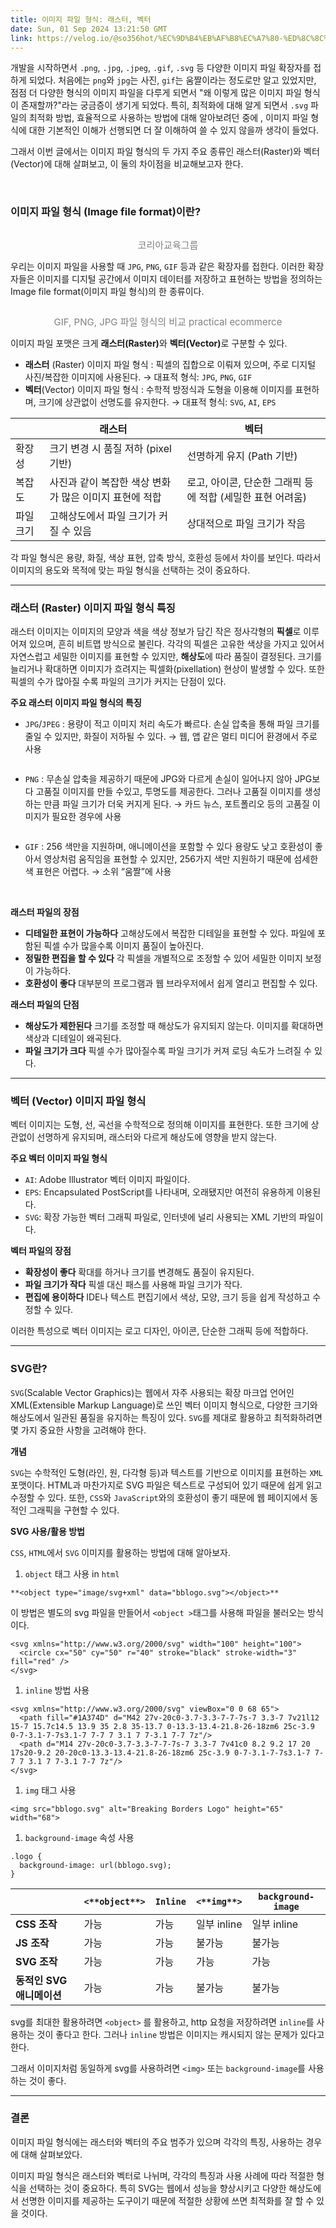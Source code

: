 ```yaml
---
title: 이미지 파일 형식: 래스터, 벡터
date: Sun, 01 Sep 2024 13:21:50 GMT
link: https://velog.io/@so356hot/%EC%9D%B4%EB%AF%B8%EC%A7%80-%ED%8C%8C%EC%9D%BC-%ED%98%95%EC%8B%9D-%EB%9E%98%EC%8A%A4%ED%84%B0-%EB%B2%A1%ED%84%B0
---
```


<p>개발을 시작하면서 <code>.png</code>, <code>.jpg</code>, <code>.jpeg</code>, <code>.gif</code>, <code>.svg</code> 등 다양한 이미지 파일 확장자를 접하게 되었다. 
처음에는 <code>png</code>와 <code>jpg</code>는 사진, <code>gif</code>는 움짤이라는 정도로만 알고 있었지만, 점점 더 다양한 형식의 이미지 파일을 다루게 되면서 &quot;왜 이렇게 많은 이미지 파일 형식이 존재할까?&quot;라는 궁금증이 생기게 되었다.
특히, 최적화에 대해 알게 되면서 <code>.svg</code> 파일의 최적화 방법, 효율적으로 사용하는 방법에 대해 알아보려던 중에 , 이미지 파일 형식에 대한 기본적인 이해가 선행되면 더 잘 이해하여 쓸 수 있지 않을까 생각이 들었다.</p>
<p>그래서 이번 글에서는 이미지 파일 형식의 두 가지 주요 종류인 래스터(Raster)와 벡터(Vector)에 대해 살펴보고, 이 둘의 차이점을 비교해보고자 한다.</p>
<br />

<h3 id="이미지-파일-형식-image-file-format이란">이미지 파일 형식 (Image file format)이란?</h3>
<p><img alt="" src="https://velog.velcdn.com/images/so356hot/post/4fa4477a-d43e-4d2c-965a-4072e47bb968/image.png" /></p>
<figcaption style="text-align: center; font-size: 15px; color: #808080; margin-top: 10px;">
    코리아교육그룹
  </figcaption>


<p>우리는 이미지 파일을 사용할 때 <code>JPG</code>, <code>PNG</code>, <code>GIF</code> 등과 같은 확장자를 접한다. 이러한 확장자들은 이미지를 디지털 공간에서 이미지 데이터를 저장하고 표현하는 방법을 정의하는 Image file format(이미지 파일 형식)의 한 종류이다. </p>
<p><img alt="" src="https://velog.velcdn.com/images/so356hot/post/c4b1eb28-c1d7-4cb0-9dc6-eb188f77552a/image.png" /></p>
<figcaption style="text-align: center; font-size: 15px; color: #808080; margin-top: 10px;">
     GIF, PNG, JPG 파일 형식의 비교 practical ecommerce
  </figcaption>



<p>이미지 파일 포맷은 크게 <strong>래스터(Raster)</strong>와 <strong>벡터(Vector)</strong>로 구분할 수 있다. </p>
<ul>
<li><strong>래스터</strong> (Raster) 이미지 파일 형식
: 픽셀의 집합으로 이뤄져 있으며, 주로 디지털 사진/복잡한 이미지에 사용된다. 
→ 대표적 형식: <code>JPG</code>, <code>PNG</code>, <code>GIF</code></li>
<li><strong>벡터</strong>(Vector) 이미지 파일 형식
: 수학적 방정식과 도형을 이용해 이미지를 표현하며, 크기에 상관없이 선명도를 유지한다. 
→ 대표적 형식: <code>SVG</code>, <code>AI</code>, <code>EPS</code></li>
</ul>
<table>
<thead>
<tr>
<th></th>
<th><strong>래스터</strong></th>
<th><strong>벡터</strong></th>
</tr>
</thead>
<tbody><tr>
<td>확장성</td>
<td>크기 변경 시 품질 저하 (pixel 기반)</td>
<td>선명하게 유지 (Path 기반)</td>
</tr>
<tr>
<td>복잡도</td>
<td>사진과 같이 복잡한 색상 변화가 많은 이미지 표현에 적합</td>
<td>로고, 아이콘, 단순한 그래픽 등에 적합 (세밀한 표현 어려움)</td>
</tr>
<tr>
<td>파일 크기</td>
<td>고해상도에서 파일 크기가 커질 수 있음</td>
<td>상대적으로 파일 크기가 작음</td>
</tr>
</tbody></table>
<p>각 파일 형식은 용량, 화질, 색상 표현, 압축 방식, 호환성 등에서 차이를 보인다. 따라서 이미지의 용도와 목적에 맞는 파일 형식을 선택하는 것이 중요하다.</p>
<hr />
<h3 id="래스터-raster-이미지-파일-형식-특징"><strong>래스터 (Raster) 이미지 파일 형식 특징</strong></h3>
<p>래스터 이미지는 이미지의 모양과 색을 색상 정보가 담긴 작은 정사각형의 <strong>픽셀</strong>로 이루어져 있으며, 흔히 비트맵 방식으로 불린다. 
각각의 픽셀은 고유한 색상을 가지고 있어서 자연스럽고 세밀한 이미지를 표현할 수 있지만, <strong>해상도</strong>에 따라 품질이 결정된다. 크기를 늘리거나 확대하면 이미지가 흐려지는 픽셀화(pixellation) 현상이 발생할 수 있다. 또한 픽셀의 수가 많아질 수록 파일의 크기가 커지는 단점이 있다. </p>
<p><strong>주요 래스터 이미지 파일 형식의 특징</strong></p>
<ul>
<li><code>JPG</code>/<code>JPEG</code>
: 용량이 적고 이미지 처리 속도가 빠르다.
손실 압축을 통해 파일 크기를 줄일 수 있지만, 화질이 저하될 수 있다.
→  웹, 앱 같은 멀티 미디어 환경에서 주로 사용</li>
</ul>
<p><img alt="" src="https://velog.velcdn.com/images/so356hot/post/cb8d861b-f64f-439c-99be-8cca07973563/image.png" /></p>
<ul>
<li><code>PNG</code>
: 무손실 압축을 제공하기 때문에 JPG와 다르게 손실이 일어나지 않아 JPG보다 고품질 이미지를 만들 수있고, 투명도를 제공한다. 
그러나 고품질 이미지를 생성하는 만큼 파일 크기가 더욱 커지게 된다.
→ 카드 뉴스, 포트폴리오 등의 고품질 이미지가 필요한 경우에 사용</li>
</ul>
<p><img alt="" src="https://velog.velcdn.com/images/so356hot/post/d32cbebf-9ace-44a9-80df-592051531e73/image.png" /></p>
<ul>
<li><code>GIF</code>
: 256 색만을 지원하며, 애니메이션을 포함할 수 있다
용량도 낮고 호환성이 좋아서 영상처럼 움직임을 표현할 수 있지만, 256가지 색만 지원하기 때문에 섬세한 색 표현은 어렵다.
→ 소위 “움짤”에 사용</li>
</ul>
<br />

<p><strong>래스터 파일의 장점</strong></p>
<ul>
<li><strong>디테일한 표현이 가능하다</strong>
고해상도에서 복잡한 디테일을 표현할 수 있다. 파일에 포함된 픽셀 수가 많을수록 이미지 품질이 높아진다.</li>
<li><strong>정밀한 편집을 할 수 있다</strong>
각 픽셀을 개별적으로 조정할 수 있어 세밀한 이미지 보정이 가능하다.</li>
<li><strong>호환성이 좋다</strong>
대부분의 프로그램과 웹 브라우저에서 쉽게 열리고 편집할 수 있다.</li>
</ul>
<p><strong>래스터 파일의 단점</strong></p>
<ul>
<li><strong>해상도가 제한된다</strong>
크기를 조정할 때 해상도가 유지되지 않는다. 이미지를 확대하면 색상과 디테일이 왜곡된다.</li>
<li><strong>파일 크기가 크다</strong>
픽셀 수가 많아질수록 파일 크기가 커져 로딩 속도가 느려질 수 있다.</li>
</ul>
<hr />
<h3 id="벡터-vector-이미지-파일-형식">벡터 (Vector) 이미지 파일 형식</h3>
<p>벡터 이미지는 도형, 선, 곡선을 수학적으로 정의해 이미지를 표현한다. 
또한 크기에 상관없이 선명하게 유지되며, 래스터와 다르게 해상도에 영향을 받지 않는다. </p>
<p><strong>주요 벡터 이미지 파일 형식</strong></p>
<ul>
<li><code>AI</code>: Adobe Illustrator 벡터 이미지 파일이다.</li>
<li><code>EPS</code>: Encapsulated PostScript를 나타내며, 오래됐지만 여전히 유용하게 이용된다.</li>
<li><code>SVG</code>: 확장 가능한 벡터 그래픽 파일로, 인터넷에 널리 사용되는 XML 기반의 파일이다.</li>
</ul>
<p><strong>벡터 파일의 장점</strong></p>
<ul>
<li><strong>확장성이 좋다</strong>
확대를 하거나 크기를 변경해도 품질이 유지된다.</li>
<li><strong>파일 크기가 작다</strong> 
픽셀 대신 패스를 사용해 파일 크기가 작다.</li>
<li><strong>편집에 용이하다</strong> 
IDE나 텍스트 편집기에서 색상, 모양, 크기 등을 쉽게 작성하고 수정할 수 있다.</li>
</ul>
<p>이러한 특성으로 벡터 이미지는 로고 디자인, 아이콘, 단순한 그래픽 등에 적합하다.</p>
<hr />
<h3 id="svg란">SVG란?</h3>
<p><code>SVG</code>(Scalable Vector Graphics)는 웹에서 자주 사용되는 확장 마크업 언어인 XML(Extensible Markup Language)로 쓰인 벡터 이미지 형식으로, 다양한 크기와 해상도에서 일관된 품질을 유지하는 특징이 있다. 
<code>SVG</code>를 제대로 활용하고 최적화하려면 몇 가지 중요한 사항을 고려해야 한다.</p>
<p><strong>개념</strong></p>
<p><code>SVG</code>는 수학적인 도형(라인, 원, 다각형 등)과 텍스트를 기반으로 이미지를 표현하는 <code>XML</code> 포맷이다. 
HTML과 마찬가지로 SVG 파일은 텍스트로 구성되어 있기 때문에 쉽게 읽고 수정할 수 있다. 또한, <code>CSS</code>와 <code>JavaScript</code>와의 호환성이 좋기 때문에 웹 페이지에서 동적인 그래픽을 구현할 수 있다.</p>
<p><strong>SVG 사용/활용 방법</strong></p>
<p><code>CSS</code>, <code>HTML</code>에서 <code>SVG</code> 이미지를 활용하는 방법에 대해 알아보자. </p>
<ol>
<li><code>object</code> 태그 사용 in <code>html</code></li>
</ol>
<pre><code class="language-html">**&lt;object type=&quot;image/svg+xml&quot; data=&quot;bblogo.svg&quot;&gt;&lt;/object&gt;**</code></pre>
<p>이 방법은 별도의 svg 파일을 만들어서 <code>&lt;object &gt;</code>태그를 사용해 파일을 불러오는 방식이다.</p>
<pre><code class="language-xml">&lt;svg xmlns=&quot;http://www.w3.org/2000/svg&quot; width=&quot;100&quot; height=&quot;100&quot;&gt;
  &lt;circle cx=&quot;50&quot; cy=&quot;50&quot; r=&quot;40&quot; stroke=&quot;black&quot; stroke-width=&quot;3&quot; fill=&quot;red&quot; /&gt;
&lt;/svg&gt;</code></pre>
<ol>
<li><code>inline</code> 방법 사용</li>
</ol>
<pre><code class="language-xml">&lt;svg xmlns=&quot;http://www.w3.org/2000/svg&quot; viewBox=&quot;0 0 68 65&quot;&gt;
  &lt;path fill=&quot;#1A374D&quot; d=&quot;M42 27v-20c0-3.7-3.3-7-7-7s-7 3.3-7 7v21l12 15-7 15.7c14.5 13.9 35 2.8 35-13.7 0-13.3-13.4-21.8-26-18zm6 25c-3.9 0-7-3.1-7-7s3.1-7 7-7 7 3.1 7 7-3.1 7-7 7z&quot;/&gt;
  &lt;path d=&quot;M14 27v-20c0-3.7-3.3-7-7-7s-7 3.3-7 7v41c0 8.2 9.2 17 20 17s20-9.2 20-20c0-13.3-13.4-21.8-26-18zm6 25c-3.9 0-7-3.1-7-7s3.1-7 7-7 7 3.1 7 7-3.1 7-7 7z&quot;/&gt;
&lt;/svg&gt;</code></pre>
<ol>
<li><code>img</code> 태그 사용</li>
</ol>
<pre><code class="language-xml">&lt;img src=&quot;bblogo.svg&quot; alt=&quot;Breaking Borders Logo&quot; height=&quot;65&quot; width=&quot;68&quot;&gt;</code></pre>
<ol>
<li><code>background-image</code> 속성 사용</li>
</ol>
<pre><code class="language-css">.logo {
  background-image: url(bblogo.svg);
}</code></pre>
<table>
<thead>
<tr>
<th></th>
<th><code>&lt;**object**&gt;</code></th>
<th><strong><code>Inline</code></strong></th>
<th><code>&lt;**img**&gt;</code></th>
<th><strong><code>background-image</code></strong></th>
</tr>
</thead>
<tbody><tr>
<td><strong>CSS 조작</strong></td>
<td>가능</td>
<td>가능</td>
<td>일부 inline</td>
<td>일부 inline</td>
</tr>
<tr>
<td><strong>JS 조작</strong></td>
<td>가능</td>
<td>가능</td>
<td>불가능</td>
<td>불가능</td>
</tr>
<tr>
<td><strong>SVG 조작</strong></td>
<td>가능</td>
<td>가능</td>
<td>가능</td>
<td>가능</td>
</tr>
<tr>
<td><strong>동적인 SVG 애니메이션</strong></td>
<td>가능</td>
<td>가능</td>
<td>불가능</td>
<td>불가능</td>
</tr>
</tbody></table>
<p>svg를 최대한 활용하려면 <code>&lt;object&gt;</code> 를 활용하고, http 요청을 저장하려면 <code>inline</code>를 사용하는 것이 좋다고 한다. 그러나 <code>inline</code> 방법은 이미지는 캐시되지 않는 문제가 있다고 한다. </p>
<p>그래서 이미지처럼 동일하게 svg를 사용하려면 <code>&lt;img&gt;</code> 또는 <code>background-image</code>를 사용하는 것이 좋다.</p>
<hr />
<h3 id="결론">결론</h3>
<p>이미지 파일 형식에는 래스터와 벡터의 주요 범주가 있으며 각각의 특징, 사용하는 경우에 대해 살펴보았다.</p>
<p>이미지 파일 형식은 래스터와 벡터로 나뉘며, 각각의 특징과 사용 사례에 따라 적절한 형식을 선택하는 것이 중요하다. 특히 SVG는 웹에서 성능을 향상시키고 다양한 해상도에서 선명한 이미지를 제공하는 도구이기 때문에 적절한 상황에 쓰면 최적화를 잘 할 수 있을 것이다.</p>
